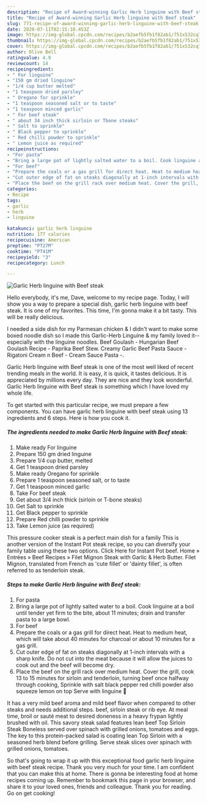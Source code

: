 ```yaml
---
description: "Recipe of Award-winning Garlic Herb linguine with Beef steak"
title: "Recipe of Award-winning Garlic Herb linguine with Beef steak"
slug: 771-recipe-of-award-winning-garlic-herb-linguine-with-beef-steak
date: 2020-07-11T02:15:18.453Z
image: https://img-global.cpcdn.com/recipes/b2aefb5fb1f82ab1/751x532cq70/garlic-herb-linguine-with-beef-steak-recipe-main-photo.jpg
thumbnail: https://img-global.cpcdn.com/recipes/b2aefb5fb1f82ab1/751x532cq70/garlic-herb-linguine-with-beef-steak-recipe-main-photo.jpg
cover: https://img-global.cpcdn.com/recipes/b2aefb5fb1f82ab1/751x532cq70/garlic-herb-linguine-with-beef-steak-recipe-main-photo.jpg
author: Olive Bell
ratingvalue: 4.9
reviewcount: 14
recipeingredient:
- " For linguine"
- "150 gm dried linguine"
- "1/4 cup butter melted"
- "1 teaspoon dried parsley"
- " Oregano for sprinkle"
- "1 teaspoon seasoned salt or to taste"
- "1 teaspoon minced garlic"
- " For beef steak"
- " about 34 inch thick sirloin or Tbone steaks"
- " Salt to sprinkle"
- " Black pepper to sprinkle"
- " Red chilli powder to sprinkle"
- " Lemon juice as required"
recipeinstructions:
- "For pasta"
- "Bring a large pot of lightly salted water to a boil. Cook linguine at a boil until tender yet firm to the bite, about 11 minutes; drain and transfer pasta to a large bowl."
- "For beef"
- "Prepare the coals or a gas grill for direct heat. Heat to medium heat, which will take about 40 minutes for charcoal or about 10 minutes for a gas grill."
- "Cut outer edge of fat on steaks diagonally at 1-inch intervals with a sharp knife. Do not cut into the meat because it will allow the juices to cook out and the beef will become dry."
- "Place the beef on the grill rack over medium heat. Cover the grill, cook 13 to 15 minutes for sirloin and tenderloin, turning beef once halfway through cooking, Sprinkle with salt black pepper red chilli powder also squeeze lemon on top Serve with linguine 💚"
categories:
- Recipe
tags:
- garlic
- herb
- linguine

katakunci: garlic herb linguine 
nutrition: 177 calories
recipecuisine: American
preptime: "PT27M"
cooktime: "PT41M"
recipeyield: "3"
recipecategory: Lunch

---
```



![Garlic Herb linguine with Beef steak](https://img-global.cpcdn.com/recipes/b2aefb5fb1f82ab1/751x532cq70/garlic-herb-linguine-with-beef-steak-recipe-main-photo.jpg)

Hello everybody, it's me, Dave, welcome to my recipe page. Today, I will show you a way to prepare a special dish, garlic herb linguine with beef steak. It is one of my favorites. This time, I'm gonna make it a bit tasty. This will be really delicious.

I needed a side dish for my Parmesan chicken &amp; I didn&#39;t want to make some boxed noodle dish so I made this Garlic-Herb Linguine &amp; my family loved it--especially with the linguine noodles. Beef Goulash - Hungarian Beef Goulash Recipe - Paprika Beef Stew. Creamy Garlic Beef Pasta Sauce - Rigatoni Cream n Beef - Cream Sauce Pasta -.

Garlic Herb linguine with Beef steak is one of the most well liked of recent trending meals in the world. It is easy, it is quick, it tastes delicious. It is appreciated by millions every day. They are nice and they look wonderful. Garlic Herb linguine with Beef steak is something which I have loved my whole life.


To get started with this particular recipe, we must prepare a few components. You can have garlic herb linguine with beef steak using 13 ingredients and 6 steps. Here is how you cook it.

<!--inarticleads1-->

##### The ingredients needed to make Garlic Herb linguine with Beef steak:

1. Make ready  For linguine
1. Prepare 150 gm dried linguine
1. Prepare 1/4 cup butter, melted
1. Get 1 teaspoon dried parsley
1. Make ready  Oregano for sprinkle
1. Prepare 1 teaspoon seasoned salt, or to taste
1. Get 1 teaspoon minced garlic
1. Take  For beef steak
1. Get  about 3/4 inch thick (sirloin or T-bone steaks)
1. Get  Salt to sprinkle
1. Get  Black pepper to sprinkle
1. Prepare  Red chilli powder to sprinkle
1. Take  Lemon juice (as required)


This pressure cooker steak is a perfect main dish for a family This is another version of the Instant Pot steak recipe, so you can diversify your family table using these two options. Click Here for Instant Pot beef. Home » Entrées » Beef Recipes » Filet Mignon Steak with Garlic &amp; Herb Butter. Filet Mignon, translated from French as &#39;cute fillet&#39; or &#39;dainty fillet&#39;, is often referred to as tenderloin steak. 

<!--inarticleads2-->

##### Steps to make Garlic Herb linguine with Beef steak:

1. For pasta
1. Bring a large pot of lightly salted water to a boil. Cook linguine at a boil until tender yet firm to the bite, about 11 minutes; drain and transfer pasta to a large bowl.
1. For beef
1. Prepare the coals or a gas grill for direct heat. Heat to medium heat, which will take about 40 minutes for charcoal or about 10 minutes for a gas grill.
1. Cut outer edge of fat on steaks diagonally at 1-inch intervals with a sharp knife. Do not cut into the meat because it will allow the juices to cook out and the beef will become dry.
1. Place the beef on the grill rack over medium heat. Cover the grill, cook 13 to 15 minutes for sirloin and tenderloin, turning beef once halfway through cooking, Sprinkle with salt black pepper red chilli powder also squeeze lemon on top Serve with linguine 💚


It has a very mild beef aroma and mild beef flavor when compared to other steaks and needs additional steps. beef, sirloin steak or rib eye. At meal time, broil or sauté meat to desired doneness in a heavy frypan lightly brushed with oil. This savory steak salad features lean beef Top Sirloin Steak Boneless served over spinach with grilled onions, tomatoes and eggs. The key to this protein-packed salad is coating lean Top Sirloin with a seasoned herb blend before grilling. Serve steak slices over spinach with grilled onions, tomatoes. 

So that's going to wrap it up with this exceptional food garlic herb linguine with beef steak recipe. Thank you very much for your time. I am confident that you can make this at home. There is gonna be interesting food at home recipes coming up. Remember to bookmark this page in your browser, and share it to your loved ones, friends and colleague. Thank you for reading. Go on get cooking!
